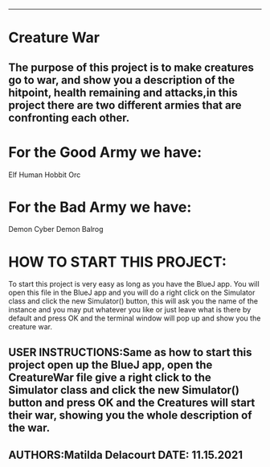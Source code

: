 
------------------------------------------------------------------------
# Creature War

## The purpose of this project is to make creatures go to war, and show you a description of the hitpoint, health remaining and attacks,in this project there are two different armies that are confronting each other.

# For the Good Army we have:
Elf 
Human
Hobbit
Orc

# For the Bad Army we have:
Demon
Cyber Demon
Balrog 

# HOW TO START THIS PROJECT:
To start this project is very easy as long as you have the BlueJ app.
You will open this file in the BlueJ app and you will do a right click on the Simulator class and click the new Simulator() button, this will ask you the name of the instance and you may put whatever you like or just leave what is there by default and press OK and the terminal window will pop up and show you the creature war.


## USER INSTRUCTIONS:Same as how to start this project open up the BlueJ app, open the CreatureWar file give a right click to the Simulator class and click the new Simulator() button and press OK and the Creatures will start their war, showing you the whole description of the war.

AUTHORS:Matilda Delacourt
DATE: 11.15.2021
------------------------------------------------------------------------
